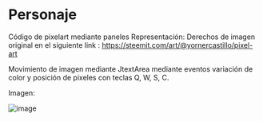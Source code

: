 # Personaje
Código de pixelart mediante paneles
Representación: Derechos de imagen original en el siguiente link : https://steemit.com/art/@yornercastillo/pixel-art

Movimiento de imagen mediante JtextArea mediante eventos variación de color y posición de pixeles con teclas Q, W, S, C. 


Imagen:

![image](https://github.com/LeonardoBSJ/Personaje/assets/126364192/efbed51b-d3aa-45d2-8202-d179ea5633fb)
